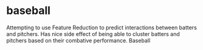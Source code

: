 baseball
========
Attempting to use Feature Reduction to predict interactions between batters and pitchers.
Has nice side effect of being able to cluster batters and pitchers based on their combative performance.
Baseball
